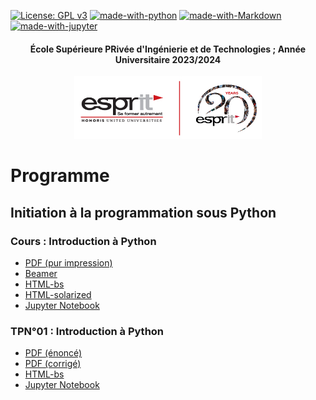 [![License: GPL v3](https://img.shields.io/badge/License-GPL%20v3-blue.svg)](https://www.gnu.org/licenses/gpl-3.0)
[![made-with-python](https://img.shields.io/badge/Made%20with-Python-yellow.svg)](https://www.python.org/)
[![made-with-Markdown](https://img.shields.io/badge/Made%20with-Markdown-red.svg)](http://commonmark.org)
[![made-with-jupyter](https://img.shields.io/badge/Made%20with-jupyter-orange.svg)](https://jupyter.org)



<center><h4>École Supérieure PRivée d'Ingénierie et de Technologies ; Année Universitaire 2023/2024</h4></center>
 <center>
 <img src="Signature-01.jpg" width="300"
     height="100">
</center>

# Programme
## Initiation à la programmation sous Python
### Cours : Introduction à Python
* [PDF (pur impression)](https://astrax.github.io/Calcul_Scientifique/docs/pub/cours0/cours0.pdf)
* [Beamer](https://astrax.github.io/Calcul_Scientifique/docs/pub/cours0/cours0-beamer.pdf)
* [HTML-bs](https://astrax.github.io/Calcul_Scientifique/docs/pub/cours0/cours0-bs.html)
* [HTML-solarized](https://astrax.github.io/Calcul_Scientifique/docs/pub/cours0/cours0-solarized.html)
* [Jupyter Notebook](https://colab.research.google.com/github/astrax/Calcul_Scientifique/blob/main/docs/pub/cours0/cours0.ipynb)

### TPN°01 : Introduction à Python
* [PDF (énoncé)](https://astrax.github.io/Calcul_Scientifique/docs/pub/tp01/tp01.pdf)
* [PDF (corrigé)](https://astrax.github.io/Calcul_Scientifique/docs/pub/tp01/tp01_corr.pdf)
* [HTML-bs](https://astrax.github.io/Calcul_Scientifique/docs/pub/tp01/tp01.html)
* [Jupyter Notebook]()

